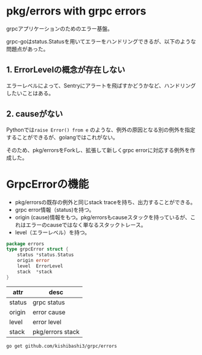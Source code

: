 # pkg/errors with grpc errors

grpcアプリケーションのためのエラー基盤。


grpc-goはstatus.Statusを用いてエラーをハンドリングできるが、以下のような問題点があった。

## 1. ErrorLevelの概念が存在しない  

エラーレベルによって、Sentryにアラートを飛ばすかどうかなど、ハンドリングしたいことはある。

## 2. causeがない
 
Pythonでは`raise Error() from e` のような、例外の原因となる別の例外を指定することができるが、golangではこれがない。

そのため、pkg/errorsをForkし、拡張して新しくgrpc errorに対応する例外を作成した。


# GrpcErrorの機能

* pkg/errorsの既存の例外と同じstack traceを持ち、出力することができる。
* grpc error情報（status)を持つ。
* origin (cause)情報をもつ。pkg/errorsもcauseスタックを持っているが、これはエラーのcauseではなく単なるスタックトレース。
* level（エラーレベル）を持つ。


```go
package errors
type grpcError struct {
	status *status.Status
	origin error
	level  ErrorLevel
	stack  *stack
}
```

attr | desc
---|---
status | grpc status
origin | error cause
level | error level
stack | pkg/errors stack





`go get github.com/kishibashi3/grpc/errors`



